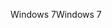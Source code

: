 <span data-ttu-id="1ef90-101">Windows 7</span><span class="sxs-lookup"><span data-stu-id="1ef90-101">Windows 7</span></span>